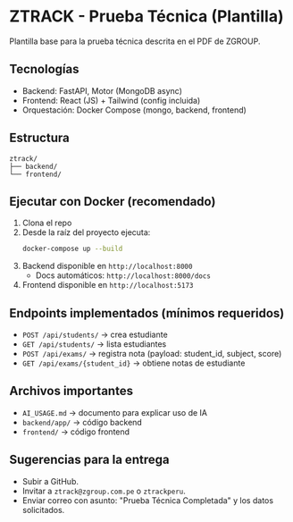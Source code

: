 # ZTRACK - Prueba Técnica (Plantilla)

Plantilla base para la prueba técnica descrita en el PDF de ZGROUP.

## Tecnologías
- Backend: FastAPI, Motor (MongoDB async)
- Frontend: React (JS) + Tailwind (config incluida)
- Orquestación: Docker Compose (mongo, backend, frontend)

## Estructura
```
ztrack/
├── backend/
└── frontend/
```

## Ejecutar con Docker (recomendado)
1. Clona el repo
2. Desde la raíz del proyecto ejecuta:
   ```bash
   docker-compose up --build
   ```
3. Backend disponible en `http://localhost:8000`
   - Docs automáticos: `http://localhost:8000/docs`
4. Frontend disponible en `http://localhost:5173`

## Endpoints implementados (mínimos requeridos)
- `POST /api/students/` -> crea estudiante
- `GET /api/students/` -> lista estudiantes
- `POST /api/exams/` -> registra nota (payload: student_id, subject, score)
- `GET /api/exams/{student_id}` -> obtiene notas de estudiante

## Archivos importantes
- `AI_USAGE.md` -> documento para explicar uso de IA
- `backend/app/` -> código backend
- `frontend/` -> código frontend

## Sugerencias para la entrega
- Subir a GitHub.
- Invitar a `ztrack@zgroup.com.pe` o `ztrackperu`.
- Enviar correo con asunto: "Prueba Técnica Completada" y los datos solicitados.

